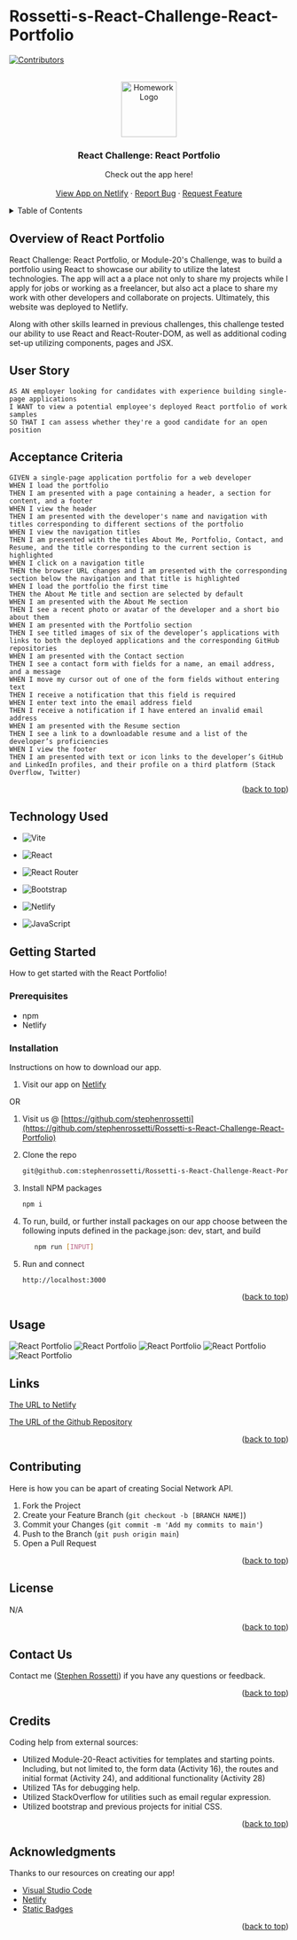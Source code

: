 # Rossetti-s-React-Challenge-React-Portfolio

<a name="readme-top"></a>

[![Contributors][contributors-shield]][contributors-url]

<br />
<div align="center">
<a href="https://github.com/stephenrossetti/Rossetti-s-React-Challenge-React-Portfolio">
<img src="./public/assets/images/README/AboutMe.png" alt="Homework Logo" width="100" height="100">
</a>

<h3 align="r">React Challenge: React Portfolio</h3>
<p align="center">
    Check out the app here!
<br />

<br />
<a href="https://fastidious-vacherin-3fd62c.netlify.app/">View App on Netlify</a>
    ·
<a href="https://github.com/stephenrossetti/Rossetti-s-React-Challenge-React-Portfolio/issues">Report Bug</a>
    ·
<a href="https://github.com/stephenrossetti/Rossetti-s-React-Challenge-React-Portfolio/issues">Request Feature</a>
  </p>
</div>

<details>
<summary>Table of Contents</summary>
<ol>
<li><a href="#overview-of-React-Portfolio">Overview of React Portfolio</a></li>
<li><a href="#user-story">User Story</a></li>
<li><a href="#acceptance-criteria">Acceptance Criteria</a></li>
<li><a href="#getting-started">Getting Started</a><li>
<ul>
<li><a href="#prerequisites">Prerequisites</a></li>
<li><a href="#installation">Installation</a></li>
</ul>
</li>
<li><a href="#technology-used">Technology Used</a></li>
<li><a href="#usage">Usage</a></li>
<li><a href="#links">Links</a></li>
<li><a href="#contributing">Contributing</a></li>
<li><a href="#license">License</a></li>
<li><a href="#contact-us">Contact Us </a></li>
<li><a href="#credits">Credits</a></li>
<li><a href="#acknowledgments">Acknowledgments</a></li>
</ol>
</details>

## Overview of React Portfolio

React Challenge: React Portfolio, or Module-20's Challenge, was to build a portfolio using React to showcase our ability to utilize the latest technologies. The app will act a a place not only to share my projects while I apply for jobs or working as a freelancer, but also act a place to share my work with other developers and collaborate on projects. Ultimately, this website was deployed to Netlify.

Along with other skills learned in previous challenges, this challenge tested our ability to use React and React-Router-DOM, as well as additional coding set-up utilizing components, pages and JSX.

## User Story

```
AS AN employer looking for candidates with experience building single-page applications
I WANT to view a potential employee's deployed React portfolio of work samples
SO THAT I can assess whether they're a good candidate for an open position
```

## Acceptance Criteria

```
GIVEN a single-page application portfolio for a web developer
WHEN I load the portfolio
THEN I am presented with a page containing a header, a section for content, and a footer
WHEN I view the header
THEN I am presented with the developer's name and navigation with titles corresponding to different sections of the portfolio
WHEN I view the navigation titles
THEN I am presented with the titles About Me, Portfolio, Contact, and Resume, and the title corresponding to the current section is highlighted
WHEN I click on a navigation title
THEN the browser URL changes and I am presented with the corresponding section below the navigation and that title is highlighted
WHEN I load the portfolio the first time
THEN the About Me title and section are selected by default
WHEN I am presented with the About Me section
THEN I see a recent photo or avatar of the developer and a short bio about them
WHEN I am presented with the Portfolio section
THEN I see titled images of six of the developer’s applications with links to both the deployed applications and the corresponding GitHub repositories
WHEN I am presented with the Contact section
THEN I see a contact form with fields for a name, an email address, and a message
WHEN I move my cursor out of one of the form fields without entering text
THEN I receive a notification that this field is required
WHEN I enter text into the email address field
THEN I receive a notification if I have entered an invalid email address
WHEN I am presented with the Resume section
THEN I see a link to a downloadable resume and a list of the developer’s proficiencies
WHEN I view the footer
THEN I am presented with text or icon links to the developer’s GitHub and LinkedIn profiles, and their profile on a third platform (Stack Overflow, Twitter)
```

<p align="right">(<a href="#readme-top">back to top</a>)</p>

## Technology Used

- ![Vite](https://img.shields.io/badge/Vite-B73BFE?style=for-the-badge&logo=vite&logoColor=FFD62E)

- ![React](https://img.shields.io/badge/React-20232A?style=for-the-badge&logo=react&logoColor=61DAFB)

- ![React Router](https://img.shields.io/badge/React_Router-CA4245?style=for-the-badge&logo=react-router&logoColor=white)

- ![Bootstrap](https://img.shields.io/badge/Bootstrap-563D7C?style=for-the-badge&logo=bootstrap&logoColor=white)

- ![Netlify](https://img.shields.io/badge/Netlify-00C7B7?style=for-the-badge&logo=netlify&logoColor=white)

- ![JavaScript](https://img.shields.io/badge/javascript-%23323330.svg?style=for-the-badge&logo=javascript&logoColor=%23F7DF1E)

## Getting Started

How to get started with the React Portfolio!

### Prerequisites

- npm
- Netlify

### Installation

Instructions on how to download our app.

1. Visit our app on [Netlify](https://fastidious-vacherin-3fd62c.netlify.app/)

OR

1. Visit us @ [https://github.com/stephenrossetti](https://github.com/stephenrossetti/Rossetti-s-React-Challenge-React-Portfolio)
2. Clone the repo
   ```sh
   git@github.com:stephenrossetti/Rossetti-s-React-Challenge-React-Portfolio.git
   ```
3. Install NPM packages

   ```sh
   npm i
   ```

4. To run, build, or further install packages on our app choose between the following inputs defined in the package.json: dev, start, and build

   ```sh
      npm run [INPUT]
   ```

5. Run and connect

   ```sh
   http://localhost:3000
   ```

<p align="right">(<a href="#readme-top">back to top</a>)</p>

## Usage

![React Portfolio](./public/assets/images/README/HomePage.png)
![React Portfolio](./public/assets/images/README/AboutMe.png)
![React Portfolio](./public/assets/images/README/ContactMe.png)
![React Portfolio](./public/assets/images/README/Portfolio.png)
![React Portfolio](./public/assets/images/README/Resume.png)

## Links
[The URL to Netlify](https://fastidious-vacherin-3fd62c.netlify.app/)

[The URL of the Github Repository](https://github.com/stephenrossetti/Rossetti-s-React-Challenge-React-Portfolio)

<p align="right">(<a href="#readme-top">back to top</a>)</p>

## Contributing

Here is how you can be apart of creating Social Network API.

1. Fork the Project
2. Create your Feature Branch (`git checkout -b [BRANCH NAME]`)
3. Commit your Changes (`git commit -m 'Add my commits to main'`)
4. Push to the Branch (`git push origin main`)
5. Open a Pull Request

<p align="right">(<a href="#readme-top">back to top</a>)</p>

## License

N/A

<p align="right">(<a href="#readme-top">back to top</a>)</p>

## Contact Us

Contact me ([Stephen Rossetti](https://github.com/stephenrossetti)) if you have any questions or feedback.

<p align="right">(<a href="#readme-top">back to top</a>)</p>

## Credits

Coding help from external sources:

- Utilized Module-20-React activities for templates and starting points. Including, but not limited to, the form data (Activity 16), the routes and initial format (Activity 24), and additional functionality (Activity 28)
- Utilized TAs for debugging help.
- Utilized StackOverflow for utilities such as email regular expression.
- Utilized bootstrap and previous projects for initial CSS.

<p align="right">(<a href="#readme-top">back to top</a>)</p>

## Acknowledgments

Thanks to our resources on creating our app!

- [Visual Studio Code](https://code.visualstudio.com/)
- [Netlify](https://www.netlify.com/?qgad=669861900644&qgterm=netlify&utm_source=google&utm_term=netlify&utm_campaign=GS_Connect:+Netlify+Brand&utm_medium=paid_search&hsa_acc=3888979506&hsa_cam=20355763121&hsa_grp=154990107550&hsa_ad=669861900644&hsa_src=g&hsa_tgt=kwd-309804753741&hsa_kw=netlify&hsa_mt=b&hsa_net=adwords&hsa_ver=3&gad_source=1&gclid=CjwKCAjwtqmwBhBVEiwAL-WAYRA4APYn1ZRMqZY6vWf5rgxad016r45fsZU0cccCmYmyhfzlGdO1xxoCEzAQAvD_BwE)
- [Static Badges](https://shields.io/badges)

<p align="right">(<a href="#readme-top">back to top</a>)</p>

[contributors-shield]:https://img.shields.io/badge/CONTRIBUTORS%20--4?style=for-the-badge&logo=gitlab&labelColor=WHITE
[contributors-url]: https://github.com/stephenrossetti/Rossetti-s-React-Challenge-React-Portfolio/graphs/contributors